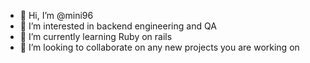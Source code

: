 - 👋 Hi, I’m @mini96
- 👀 I’m interested in backend engineering and QA
- 🌱 I’m currently learning Ruby on rails
- 💞️ I’m looking to collaborate on any new projects you are working on

<!---
mini96/mini96 is a ✨ special ✨ repository because its `README.md` (this file) appears on your GitHub profile.
You can click the Preview link to take a look at your changes.
--->
